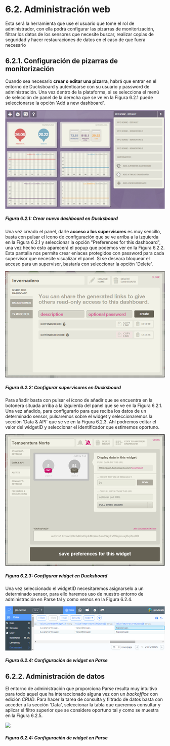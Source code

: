 # 6.2. Administración web

Esta será la herramienta que use el usuario que tome el rol de administrador, con ella podrá  configurar las pizarras de monitorización, filtrar los datos de los sensores que necesite buscar, realizar copias de seguridad y hacer restauraciones de datos en el caso de que fuera necesario

## 6.2.1. Configuración de pizarras de monitorización

Cuando sea necesario **crear o editar una pizarra**, habrá que entrar en el entorno de Ducksboard y autenticarse con su usuario y password de administración. Una vez dentro de la plataforma, si se selecciona el menú de selección de panel de la derecha que se ve en la Figura 6.2.1 puede seleccionarse la opción 'Add a new dashboard'.

![](./imagenes/ducksboard_crear_dashboard.png)
##### *Figura 6.2.1: Crear nuevo dashboard en Ducksboard*

Una vez creado el panel, darle **acceso a los supervisores** es muy sencillo, basta con pulsar el icono de configuración que se ve arriba a la izquierda en la Figura 6.2.1 y seleccionar la opción "Preferences for this dashboard", una vez hecho esto aparecerá el popup que podemos ver en la Figura 6.2.2. Esta pantalla nos permite crear enlaces protegidos con password para cada supervisor que necesite visualizar el panel. Si se deseara bloquear el acceso para un supervisor, bastaría con seleccionar la opción 'Delete'.

![](./imagenes/ducksboard_configurar_supervisores.png)
##### *Figura 6.2.2: Configurar supervisores en Ducksboard*

Para añadir basta con pulsar el ícono de añadir que se encuentra en la botonera situada arriba a la izquierda del panel que se ve en la Figura 6.2.1. Una vez añadido, para configurarlo para que reciba los datos de un determinado sensor, pulsaremos sobre el widget y seleccionaremos la sección 'Data & API' que se ve en la Figura 6.2.3. Ahí podremos editar el valor del widgetID y seleccionar el identificador que estimemos oportuno.

![](./imagenes/ducksboard_configurar_widget.png)
##### *Figura 6.2.3: Configurar widget en Ducksboard*

Una vez seleccionado el widgetID necesitaremos asignarselo a un determinado sensor, para ello haremos uso de nuestro entorno de administración en Parse tal y como vemos en la Figura 6.2.4.

![](./imagenes/parse_configuracion_widget.PNG)
##### *Figura 6.2.4: Configuración de widget en Parse*


## 6.2.2. Administración de datos

El entorno de administración que proporciona Parse resulta muy intuitivo para todo aquel que ha interaccionado alguna vez con un *backoffice* con edición *CRUD*. Para hacer la tarea de consulta y filtrado de datos basta con acceder a la sección 'Data', seleccionar la tabla que queremos consultar y aplicar el filtro superior que se considere oportuno tal y como se muestra en la Figura 6.2.5.

![](./imagenes/parse_consulta_datos.png)
##### *Figura 6.2.4: Configuración de widget en Parse*